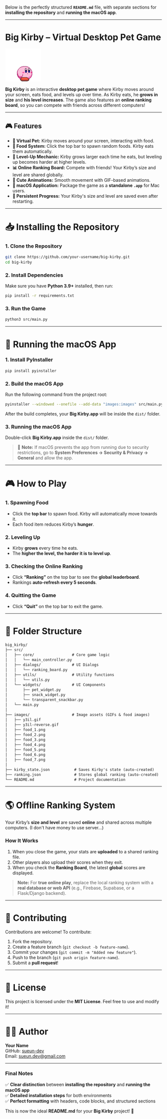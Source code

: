 Below is the perfectly structured **`README.md`** file, with separate sections for **installing the repository** and **running the macOS app**.

---

# **Big Kirby – Virtual Desktop Pet Game**

![Kirby](images/y3il.gif)

**Big Kirby** is an interactive **desktop pet game** where Kirby moves around your screen, eats food, and levels up over time. As Kirby eats, he **grows in size** and **his level increases**. The game also features an **online ranking board**, so you can compete with friends across different computers!

---

## **🎮 Features**
- **🐾 Virtual Pet:** Kirby moves around your screen, interacting with food.
- **🍕 Food System:** Click the top bar to spawn random foods. Kirby eats them automatically.
- **🔼 Level-Up Mechanic:** Kirby grows larger each time he eats, but leveling up becomes harder at higher levels.
- **📊 Online Ranking Board:** Compete with friends! Your Kirby’s size and level are shared globally.
- **🎨 Cute Animations:** Smooth movement with GIF-based animations.
- **🚀 macOS Application:** Package the game as a **standalone `.app`** for Mac users.
- **💾 Persistent Progress:** Your Kirby's size and level are saved even after restarting.

---

# **📥 Installing the Repository**

### **1. Clone the Repository**
```bash
git clone https://github.com/your-username/big-kirby.git
cd big-kirby
```

### **2. Install Dependencies**
Make sure you have **Python 3.9+** installed, then run:
```bash
pip install -r requirements.txt
```

### **3. Run the Game**
```bash
python3 src/main.py
```

---

# **🍏 Running the macOS App**

### **1. Install PyInstaller**
```bash
pip install pyinstaller
```

### **2. Build the macOS App**
Run the following command from the project root:
```bash
pyinstaller --windowed --onefile --add-data "images:images" src/main.py
```
After the build completes, your **Big Kirby.app** will be inside the `dist/` folder.

### **3. Running the macOS App**
Double-click **Big Kirby.app** inside the `dist/` folder.

> 🛑 **Note:** If macOS prevents the app from running due to security restrictions, go to **System Preferences → Security & Privacy → General** and allow the app.

---

# **🎮 How to Play**
### **1. Spawning Food**
- Click the **top bar** to spawn food. Kirby will automatically move towards it.
- Each food item reduces Kirby’s **hunger**.

### **2. Leveling Up**
- Kirby **grows** every time he eats.
- The **higher the level, the harder it is to level up**.

### **3. Checking the Online Ranking**
- Click **“Ranking”** on the top bar to see the **global leaderboard**.
- Rankings **auto-refresh every 5 seconds**.

### **4. Quitting the Game**
- Click **“Quit”** on the top bar to exit the game.

---

# **📂 Folder Structure**
```
big_kirby/
├── src/
│   ├── core/                 # Core game logic
│   │   └── main_controller.py
│   ├── dialogs/              # UI Dialogs
│   │   └── ranking_board.py
│   ├── utils/                # Utility functions
│   │   └── utils.py
│   └── widgets/              # UI Components
│       ├── pet_widget.py
│       ├── snack_widget.py
│       └── transparent_snackbar.py
│   └── main.py
│
├── images/                   # Image assets (GIFs & food images)
│   ├── y3il.gif
│   ├── y3il-reverse.gif
│   ├── food_1.png
│   ├── food_2.png
│   ├── food_3.png
│   ├── food_4.png
│   ├── food_5.png
│   ├── food_6.png
│   ├── food_7.png
│
├── kirby_state.json           # Saves Kirby's state (auto-created)
├── ranking.json               # Stores global ranking (auto-created)
└── README.md                  # Project documentation
```

---

# **🌎 Offline Ranking System**
Your Kirby’s **size and level** are saved **online** and shared across multiple computers.
(I don't have money to use server...)

### **How It Works**
1. When you close the game, your stats are **uploaded** to a shared ranking file.
2. Other players also upload their scores when they exit.
3. When you check the **Ranking Board**, the latest **global** scores are displayed.

> **Note:** For **true online play**, replace the local ranking system with a **real database or web API** (e.g., Firebase, Supabase, or a Flask/Django backend).

---

# **🚀 Contributing**
Contributions are welcome! To contribute:
1. Fork the repository.
2. Create a feature branch (`git checkout -b feature-name`).
3. Commit your changes (`git commit -m "Added new feature"`).
4. Push to the branch (`git push origin feature-name`).
5. Submit a **pull request**!

---

# **📜 License**
This project is licensed under the **MIT License**. Feel free to use and modify it!

---

# **👨‍💻 Author**
**Your Name**  
GitHub: [sueun-dev](https://github.com/sueun-dev)  
Email: sueun.dev@gmail.com

---

### **Final Notes**
✅ **Clear distinction** between **installing the repository** and **running the macOS app**  
✅ **Detailed installation steps** for both environments  
✅ **Perfect formatting** with headers, code blocks, and structured sections  

This is now the ideal **README.md** for your **Big Kirby** project! 🚀